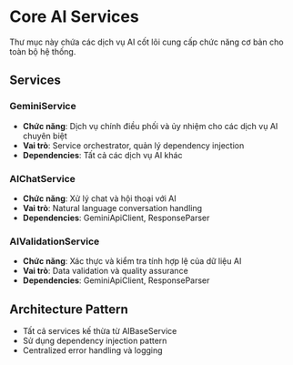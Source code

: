 # Core AI Services

Thư mục này chứa các dịch vụ AI cốt lõi cung cấp chức năng cơ bản cho toàn bộ hệ thống.

## Services

### GeminiService
- **Chức năng**: Dịch vụ chính điều phối và ủy nhiệm cho các dịch vụ AI chuyên biệt
- **Vai trò**: Service orchestrator, quản lý dependency injection
- **Dependencies**: Tất cả các dịch vụ AI khác

### AIChatService
- **Chức năng**: Xử lý chat và hội thoại với AI
- **Vai trò**: Natural language conversation handling
- **Dependencies**: GeminiApiClient, ResponseParser

### AIValidationService
- **Chức năng**: Xác thực và kiểm tra tính hợp lệ của dữ liệu AI
- **Vai trò**: Data validation và quality assurance
- **Dependencies**: GeminiApiClient, ResponseParser

## Architecture Pattern
- Tất cả services kế thừa từ AIBaseService
- Sử dụng dependency injection pattern
- Centralized error handling và logging
